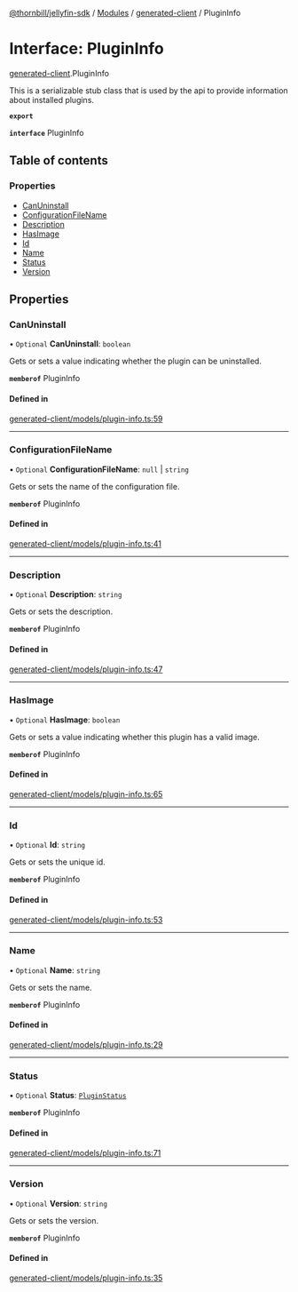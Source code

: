 [@thornbill/jellyfin-sdk](../README.md) / [Modules](../modules.md) / [generated-client](../modules/generated_client.md) / PluginInfo

# Interface: PluginInfo

[generated-client](../modules/generated_client.md).PluginInfo

This is a serializable stub class that is used by the api to provide information about installed plugins.

**`export`**

**`interface`** PluginInfo

## Table of contents

### Properties

- [CanUninstall](generated_client.PluginInfo.md#canuninstall)
- [ConfigurationFileName](generated_client.PluginInfo.md#configurationfilename)
- [Description](generated_client.PluginInfo.md#description)
- [HasImage](generated_client.PluginInfo.md#hasimage)
- [Id](generated_client.PluginInfo.md#id)
- [Name](generated_client.PluginInfo.md#name)
- [Status](generated_client.PluginInfo.md#status)
- [Version](generated_client.PluginInfo.md#version)

## Properties

### CanUninstall

• `Optional` **CanUninstall**: `boolean`

Gets or sets a value indicating whether the plugin can be uninstalled.

**`memberof`** PluginInfo

#### Defined in

[generated-client/models/plugin-info.ts:59](https://github.com/jellyfin/jellyfin-sdk-typescript/blob/fa599ae/src/generated-client/models/plugin-info.ts#L59)

___

### ConfigurationFileName

• `Optional` **ConfigurationFileName**: ``null`` \| `string`

Gets or sets the name of the configuration file.

**`memberof`** PluginInfo

#### Defined in

[generated-client/models/plugin-info.ts:41](https://github.com/jellyfin/jellyfin-sdk-typescript/blob/fa599ae/src/generated-client/models/plugin-info.ts#L41)

___

### Description

• `Optional` **Description**: `string`

Gets or sets the description.

**`memberof`** PluginInfo

#### Defined in

[generated-client/models/plugin-info.ts:47](https://github.com/jellyfin/jellyfin-sdk-typescript/blob/fa599ae/src/generated-client/models/plugin-info.ts#L47)

___

### HasImage

• `Optional` **HasImage**: `boolean`

Gets or sets a value indicating whether this plugin has a valid image.

**`memberof`** PluginInfo

#### Defined in

[generated-client/models/plugin-info.ts:65](https://github.com/jellyfin/jellyfin-sdk-typescript/blob/fa599ae/src/generated-client/models/plugin-info.ts#L65)

___

### Id

• `Optional` **Id**: `string`

Gets or sets the unique id.

**`memberof`** PluginInfo

#### Defined in

[generated-client/models/plugin-info.ts:53](https://github.com/jellyfin/jellyfin-sdk-typescript/blob/fa599ae/src/generated-client/models/plugin-info.ts#L53)

___

### Name

• `Optional` **Name**: `string`

Gets or sets the name.

**`memberof`** PluginInfo

#### Defined in

[generated-client/models/plugin-info.ts:29](https://github.com/jellyfin/jellyfin-sdk-typescript/blob/fa599ae/src/generated-client/models/plugin-info.ts#L29)

___

### Status

• `Optional` **Status**: [`PluginStatus`](../enums/generated_client.PluginStatus.md)

**`memberof`** PluginInfo

#### Defined in

[generated-client/models/plugin-info.ts:71](https://github.com/jellyfin/jellyfin-sdk-typescript/blob/fa599ae/src/generated-client/models/plugin-info.ts#L71)

___

### Version

• `Optional` **Version**: `string`

Gets or sets the version.

**`memberof`** PluginInfo

#### Defined in

[generated-client/models/plugin-info.ts:35](https://github.com/jellyfin/jellyfin-sdk-typescript/blob/fa599ae/src/generated-client/models/plugin-info.ts#L35)
